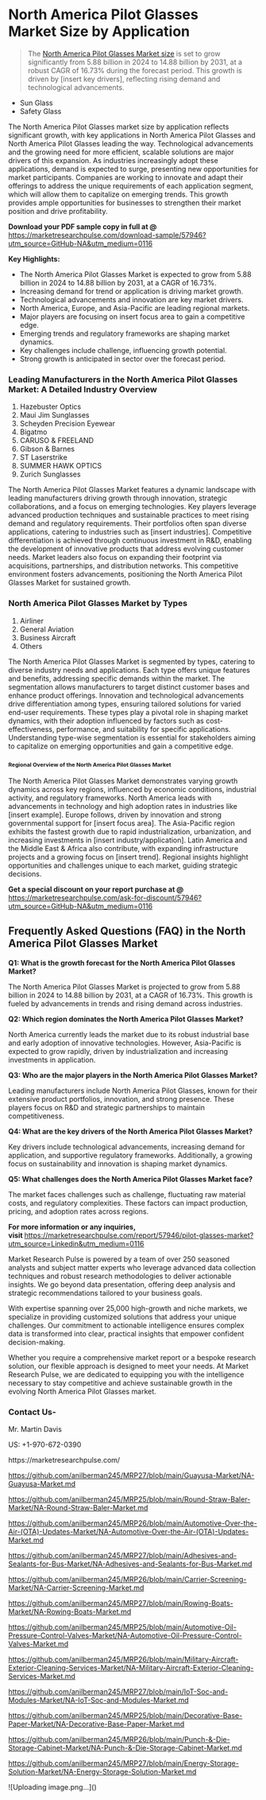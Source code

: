 <h1>North America Pilot Glasses Market&nbsp;Size by Application</h1><blockquote><p>The <a href="https://marketresearchpulse.com/download-sample/57946?utm_source=GitHub-NA&amp;utm_medium=0116">North America Pilot Glasses Market size</a> is set to grow significantly from 5.88 billion in 2024 to 14.88 billion by 2031, at a robust CAGR of 16.73% during the forecast period. This growth is driven by [insert key drivers], reflecting rising demand and technological advancements.</p></blockquote><ul><li>Sun Glass<li> Safety Glass</li></ul><p>The North America Pilot Glasses market size by application reflects significant growth, with key applications in North America Pilot Glasses and North America Pilot Glasses leading the way. Technological advancements and the growing need for more efficient, scalable solutions are major drivers of this expansion. As industries increasingly adopt these applications, demand is expected to surge, presenting new opportunities for market participants. Companies are working to innovate and adapt their offerings to address the unique requirements of each application segment, which will allow them to capitalize on emerging trends. This growth provides ample opportunities for businesses to strengthen their market position and drive profitability.</p><p><strong>Download your PDF sample copy in full at @ </strong><a href="https://marketresearchpulse.com/download-sample/57946?utm_source=GitHub-NA&amp;utm_medium=0116">https://marketresearchpulse.com/download-sample/57946?utm_source=GitHub-NA&amp;utm_medium=0116</a></p><p><strong>Key Highlights: </strong></p><ul><li>The North America Pilot Glasses Market is expected to grow from 5.88 billion in 2024 to 14.88 billion by 2031, at a CAGR of 16.73%.</li><li>Increasing demand for trend or application is driving market growth.</li><li>Technological advancements and innovation are key market drivers.</li><li>North America, Europe, and Asia-Pacific are leading regional markets.</li><li>Major players are focusing on insert focus area to gain a competitive edge.</li><li>Emerging trends and regulatory frameworks are shaping market dynamics.</li><li>Key challenges include challenge, influencing growth potential.</li><li>Strong growth is anticipated in sector over the forecast period.</li></ul><h3>Leading Manufacturers in the North America Pilot Glasses Market: A Detailed Industry Overview</h3><ol><li>Hazebuster Optics</li><li>Maui Jim Sunglasses</li><li>Scheyden Precision Eyewear</li><li>Bigatmo</li><li>CARUSO & FREELAND</li><li>Gibson & Barnes</li><li>ST Laserstrike</li><li>SUMMER HAWK OPTICS</li><li>Zurich Sunglasses</li></ol><div class="flex max-w-full flex-col flex-grow"><div class="min-h-8 text-message flex w-full flex-col items-end gap-2 whitespace-normal break-words [.text-message+&amp;]:mt-5" dir="auto" data-message-author-role="assistant" data-message-id="fd8432e4-4910-450d-b182-61b7bfb0a01f" data-message-model-slug="gpt-4o"><div class="flex w-full flex-col gap-1 empty:hidden first:pt-[3px]"><div class="markdown prose w-full break-words dark:prose-invert light"><p>The North America Pilot Glasses Market features a dynamic landscape with leading manufacturers driving growth through innovation, strategic collaborations, and a focus on emerging technologies. Key players leverage advanced production techniques and sustainable practices to meet rising demand and regulatory requirements. Their portfolios often span diverse applications, catering to industries such as [insert industries]. Competitive differentiation is achieved through continuous investment in R&amp;D, enabling the development of innovative products that address evolving customer needs. Market leaders also focus on expanding their footprint via acquisitions, partnerships, and distribution networks. This competitive environment fosters advancements, positioning the North America Pilot Glasses Market for sustained growth.</p></div></div></div></div><h3>North America Pilot Glasses Market by Types</h3><ol><li>Airliner<li> General Aviation<li> Business Aircraft<li> Others</li></ol><div class="flex max-w-full flex-col flex-grow"><div class="min-h-8 text-message flex w-full flex-col items-end gap-2 whitespace-normal break-words [.text-message+&amp;]:mt-5" dir="auto" data-message-author-role="assistant" data-message-id="084470be-0bb7-4664-bddf-5156b4f41249" data-message-model-slug="gpt-4o-mini"><div class="flex w-full flex-col gap-1 empty:hidden first:pt-[3px]"><div class="markdown prose w-full break-words dark:prose-invert light"><p>The North America Pilot Glasses Market is segmented by types, catering to diverse industry needs and applications. Each type offers unique features and benefits, addressing specific demands within the market. The segmentation allows manufacturers to target distinct customer bases and enhance product offerings. Innovation and technological advancements drive differentiation among types, ensuring tailored solutions for varied end-user requirements. These types play a pivotal role in shaping market dynamics, with their adoption influenced by factors such as cost-effectiveness, performance, and suitability for specific applications. Understanding type-wise segmentation is essential for stakeholders aiming to capitalize on emerging opportunities and gain a competitive edge.</p></div></div></div></div><h3><span style="font-size: 11px;">Regional Overview of the North America Pilot Glasses Market</span></h3><div class="flex max-w-full flex-col flex-grow"><div class="min-h-8 text-message flex w-full flex-col items-end gap-2 whitespace-normal break-words [.text-message+&amp;]:mt-5" dir="auto" data-message-author-role="assistant" data-message-id="e9038762-ce64-4e30-91c9-9bd413514231" data-message-model-slug="gpt-4o-mini"><div class="flex w-full flex-col gap-1 empty:hidden first:pt-[3px]"><div class="markdown prose w-full break-words dark:prose-invert light"><p>The North America Pilot Glasses Market demonstrates varying growth dynamics across key regions, influenced by economic conditions, industrial activity, and regulatory frameworks. North America leads with advancements in technology and high adoption rates in industries like [insert example]. Europe follows, driven by innovation and strong governmental support for [insert focus area]. The Asia-Pacific region exhibits the fastest growth due to rapid industrialization, urbanization, and increasing investments in [insert industry/application]. Latin America and the Middle East &amp; Africa also contribute, with expanding infrastructure projects and a growing focus on [insert trend]. Regional insights highlight opportunities and challenges unique to each market, guiding strategic decisions.</p></div></div></div></div><p><strong>Get a special discount on your report purchase at @ </strong><a href="https://marketresearchpulse.com/ask-for-discount/57946?utm_source=GitHub-NA&amp;utm_medium=0116">https://marketresearchpulse.com/ask-for-discount/57946?utm_source=GitHub-NA&amp;utm_medium=0116</a></p><h2>Frequently Asked Questions (FAQ) in the North America Pilot Glasses Market</h2><p><strong>Q1: What is the growth forecast for the North America Pilot Glasses Market?</strong></p><p>The North America Pilot Glasses Market is projected to grow from 5.88 billion in 2024 to 14.88 billion by 2031, at a CAGR of 16.73%. This growth is fueled by advancements in trends and rising demand across industries.</p><p><strong>Q2: Which region dominates the North America Pilot Glasses Market?</strong></p><p>North America currently leads the market due to its robust industrial base and early adoption of innovative technologies. However, Asia-Pacific is expected to grow rapidly, driven by industrialization and increasing investments in application.</p><p><strong>Q3: Who are the major players in the North America Pilot Glasses Market?</strong></p><p>Leading manufacturers include North America Pilot Glasses, known for their extensive product portfolios, innovation, and strong presence. These players focus on R&amp;D and strategic partnerships to maintain competitiveness.</p><p><strong>Q4: What are the key drivers of the North America Pilot Glasses Market?</strong></p><p>Key drivers include technological advancements, increasing demand for application, and supportive regulatory frameworks. Additionally, a growing focus on sustainability and innovation is shaping market dynamics.</p><p><strong>Q5: What challenges does the North America Pilot Glasses Market face?</strong></p><p>The market faces challenges such as challenge, fluctuating raw material costs, and regulatory complexities. These factors can impact production, pricing, and adoption rates across regions.</p><p><strong>For more information or any inquiries, visit&nbsp;</strong><a href="https://marketresearchpulse.com/report/57946/pilot-glasses-market?utm_source=Linkedin&utm_medium=0116">https://marketresearchpulse.com/report/57946/pilot-glasses-market?utm_source=Linkedin&utm_medium=0116</a></p><p>Market Research Pulse is powered by a team of over 250 seasoned analysts and subject matter experts who leverage advanced data collection techniques and robust research methodologies to deliver actionable insights. We go beyond data presentation, offering deep analysis and strategic recommendations tailored to your business goals.</p><p>With expertise spanning over 25,000 high-growth and niche markets, we specialize in providing customized solutions that address your unique challenges. Our commitment to actionable intelligence ensures complex data is transformed into clear, practical insights that empower confident decision-making.</p><p>Whether you require a comprehensive market report or a bespoke research solution, our flexible approach is designed to meet your needs. At Market Research Pulse, we are dedicated to equipping you with the intelligence necessary to stay competitive and achieve sustainable growth in the evolving North America Pilot Glasses market.</p><h3><strong>Contact Us-</strong></h3><p>Mr. Martin Davis</p><p>US: +1-970-672-0390</p><p>https://marketresearchpulse.com/</p><p><a href="https://github.com/anilberman245/MRP27/blob/main/Guayusa-Market/NA-Guayusa-Market.md">https://github.com/anilberman245/MRP27/blob/main/Guayusa-Market/NA-Guayusa-Market.md</a></p><p><a href="https://github.com/anilberman245/MRP25/blob/main/Round-Straw-Baler-Market/NA-Round-Straw-Baler-Market.md">https://github.com/anilberman245/MRP25/blob/main/Round-Straw-Baler-Market/NA-Round-Straw-Baler-Market.md</a></p><p><a href="https://github.com/anilberman245/MRP26/blob/main/Automotive-Over-the-Air-(OTA)-Updates-Market/NA-Automotive-Over-the-Air-(OTA)-Updates-Market.md">https://github.com/anilberman245/MRP26/blob/main/Automotive-Over-the-Air-(OTA)-Updates-Market/NA-Automotive-Over-the-Air-(OTA)-Updates-Market.md</a></p><p><a href="https://github.com/anilberman245/MRP27/blob/main/Adhesives-and-Sealants-for-Bus-Market/NA-Adhesives-and-Sealants-for-Bus-Market.md">https://github.com/anilberman245/MRP27/blob/main/Adhesives-and-Sealants-for-Bus-Market/NA-Adhesives-and-Sealants-for-Bus-Market.md</a></p><p><a href="https://github.com/anilberman245/MRP26/blob/main/Carrier-Screening-Market/NA-Carrier-Screening-Market.md">https://github.com/anilberman245/MRP26/blob/main/Carrier-Screening-Market/NA-Carrier-Screening-Market.md</a></p><p><a href="https://github.com/anilberman245/MRP27/blob/main/Rowing-Boats-Market/NA-Rowing-Boats-Market.md">https://github.com/anilberman245/MRP27/blob/main/Rowing-Boats-Market/NA-Rowing-Boats-Market.md</a></p><p><a href="https://github.com/anilberman245/MRP25/blob/main/Automotive-Oil-Pressure-Control-Valves-Market/NA-Automotive-Oil-Pressure-Control-Valves-Market.md">https://github.com/anilberman245/MRP25/blob/main/Automotive-Oil-Pressure-Control-Valves-Market/NA-Automotive-Oil-Pressure-Control-Valves-Market.md</a></p><p><a href="https://github.com/anilberman245/MRP26/blob/main/Military-Aircraft-Exterior-Cleaning-Services-Market/NA-Military-Aircraft-Exterior-Cleaning-Services-Market.md">https://github.com/anilberman245/MRP26/blob/main/Military-Aircraft-Exterior-Cleaning-Services-Market/NA-Military-Aircraft-Exterior-Cleaning-Services-Market.md</a></p><p><a href="https://github.com/anilberman245/MRP27/blob/main/IoT-Soc-and-Modules-Market/NA-IoT-Soc-and-Modules-Market.md">https://github.com/anilberman245/MRP27/blob/main/IoT-Soc-and-Modules-Market/NA-IoT-Soc-and-Modules-Market.md</a></p><p><a href="https://github.com/anilberman245/MRP25/blob/main/Decorative-Base-Paper-Market/NA-Decorative-Base-Paper-Market.md">https://github.com/anilberman245/MRP25/blob/main/Decorative-Base-Paper-Market/NA-Decorative-Base-Paper-Market.md</a></p><p><a href="https://github.com/anilberman245/MRP26/blob/main/Punch-&-Die-Storage-Cabinet-Market/NA-Punch-&-Die-Storage-Cabinet-Market.md">https://github.com/anilberman245/MRP26/blob/main/Punch-&-Die-Storage-Cabinet-Market/NA-Punch-&-Die-Storage-Cabinet-Market.md</a></p><p><a href="https://github.com/anilberman245/MRP27/blob/main/Energy-Storage-Solution-Market/NA-Energy-Storage-Solution-Market.md">https://github.com/anilberman245/MRP27/blob/main/Energy-Storage-Solution-Market/NA-Energy-Storage-Solution-Market.md</a></p>
![Uploading image.png…]()
